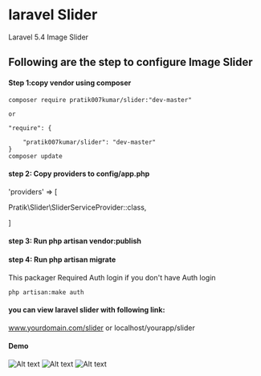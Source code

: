 # laravel Slider
Laravel 5.4 Image Slider

## Following are the step to configure Image Slider


#### Step 1:copy vendor using composer

    composer require pratik007kumar/slider:"dev-master"
    
    or
    
    "require": {
       
        "pratik007kumar/slider": "dev-master"
    }
    composer update

#### step 2: Copy providers to config/app.php
'providers' => [

  Pratik\Slider\SliderServiceProvider::class,

]

#### step 3: Run  php artisan vendor:publish

#### step 4: Run  php artisan migrate

This packager Required Auth login
if you don't have Auth login 

	php artisan:make auth

#### you can view laravel slider with following link:
www.yourdomain.com/slider 
or 
localhost/yourapp/slider

#### Demo

![Alt text](/../<master>/public/images/demo1.png?raw=true "All Slider Page")
![Alt text](/../<master>/public/images/demo2.png?raw=true "Create Slider Page")
![Alt text](/../<master>/public/images/demo3.png?raw=true "Slider Preview Page")
